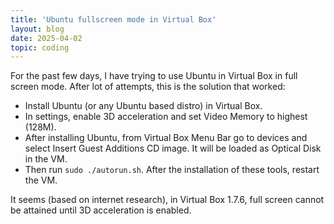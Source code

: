 ```yaml
---
title: 'Ubuntu fullscreen mode in Virtual Box'
layout: blog
date: 2025-04-02
topic: coding
---
```


For the past few days, I have trying to use Ubuntu in Virtual Box in full screen mode. After lot of attempts, this is the solution that worked:

- Install Ubuntu (or any Ubuntu based distro) in Virtual Box.
- In settings, enable 3D acceleration and set Video Memory to highest (128M).
- After installing Ubuntu, from Virtual Box Menu Bar go to devices and select Insert Guest Additions CD image. It will be loaded as Optical Disk in the VM.
- Then run `sudo ./autorun.sh`. After the installation of these tools, restart the VM.

It seems (based on internet research), in Virtual Box 1.7.6, full screen cannot be attained until 3D acceleration is enabled.